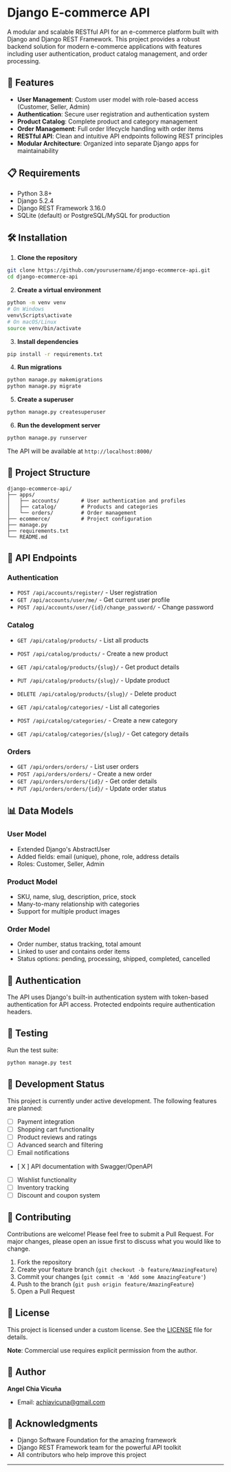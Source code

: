 # Django E-commerce API

A modular and scalable RESTful API for an e-commerce platform built with Django and Django REST Framework. This project provides a robust backend solution for modern e-commerce applications with features including user authentication, product catalog management, and order processing.

## 🚀 Features

- **User Management**: Custom user model with role-based access (Customer, Seller, Admin)
- **Authentication**: Secure user registration and authentication system
- **Product Catalog**: Complete product and category management
- **Order Management**: Full order lifecycle handling with order items
- **RESTful API**: Clean and intuitive API endpoints following REST principles
- **Modular Architecture**: Organized into separate Django apps for maintainability

## 📋 Requirements

- Python 3.8+
- Django 5.2.4
- Django REST Framework 3.16.0
- SQLite (default) or PostgreSQL/MySQL for production

## 🛠️ Installation

1. **Clone the repository**
```bash
git clone https://github.com/yourusername/django-ecommerce-api.git
cd django-ecommerce-api
```

2. **Create a virtual environment**
```bash
python -m venv venv
# On Windows
venv\Scripts\activate
# On macOS/Linux
source venv/bin/activate
```

3. **Install dependencies**
```bash
pip install -r requirements.txt
```

4. **Run migrations**
```bash
python manage.py makemigrations
python manage.py migrate
```

5. **Create a superuser**
```bash
python manage.py createsuperuser
```

6. **Run the development server**
```bash
python manage.py runserver
```

The API will be available at `http://localhost:8000/`

## 📁 Project Structure

```
django-ecommerce-api/
├── apps/
│   ├── accounts/       # User authentication and profiles
│   ├── catalog/        # Products and categories
│   └── orders/         # Order management
├── ecommerce/          # Project configuration
├── manage.py
├── requirements.txt
└── README.md
```

## 🔗 API Endpoints

### Authentication
- `POST /api/accounts/register/` - User registration
- `GET /api/accounts/user/me/` - Get current user profile
- `POST /api/accounts/user/{id}/change_password/` - Change password

### Catalog
- `GET /api/catalog/products/` - List all products
- `POST /api/catalog/products/` - Create a new product
- `GET /api/catalog/products/{slug}/` - Get product details
- `PUT /api/catalog/products/{slug}/` - Update product
- `DELETE /api/catalog/products/{slug}/` - Delete product

- `GET /api/catalog/categories/` - List all categories
- `POST /api/catalog/categories/` - Create a new category
- `GET /api/catalog/categories/{slug}/` - Get category details

### Orders
- `GET /api/orders/orders/` - List user orders
- `POST /api/orders/orders/` - Create a new order
- `GET /api/orders/orders/{id}/` - Get order details
- `PUT /api/orders/orders/{id}/` - Update order status

## 📊 Data Models

### User Model
- Extended Django's AbstractUser
- Added fields: email (unique), phone, role, address details
- Roles: Customer, Seller, Admin

### Product Model
- SKU, name, slug, description, price, stock
- Many-to-many relationship with categories
- Support for multiple product images

### Order Model
- Order number, status tracking, total amount
- Linked to user and contains order items
- Status options: pending, processing, shipped, completed, cancelled

## 🔐 Authentication

The API uses Django's built-in authentication system with token-based authentication for API access. Protected endpoints require authentication headers.

## 🧪 Testing

Run the test suite:
```bash
python manage.py test
```

## 🚧 Development Status

This project is currently under active development. The following features are planned:

- [ ] Payment integration
- [ ] Shopping cart functionality
- [ ] Product reviews and ratings
- [ ] Advanced search and filtering
- [ ] Email notifications
- [ X ] API documentation with Swagger/OpenAPI
- [ ] Wishlist functionality
- [ ] Inventory tracking
- [ ] Discount and coupon system

## 🤝 Contributing

Contributions are welcome! Please feel free to submit a Pull Request. For major changes, please open an issue first to discuss what you would like to change.

1. Fork the repository
2. Create your feature branch (`git checkout -b feature/AmazingFeature`)
3. Commit your changes (`git commit -m 'Add some AmazingFeature'`)
4. Push to the branch (`git push origin feature/AmazingFeature`)
5. Open a Pull Request

## 📝 License

This project is licensed under a custom license. See the [LICENSE](LICENSE) file for details.

**Note**: Commercial use requires explicit permission from the author.

## 👤 Author

**Angel Chia Vicuña**
- Email: achiavicuna@gmail.com

## 🙏 Acknowledgments

- Django Software Foundation for the amazing framework
- Django REST Framework team for the powerful API toolkit
- All contributors who help improve this project

---
